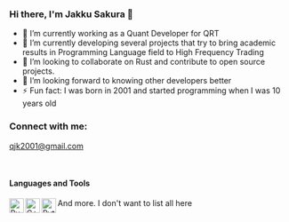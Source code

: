 ### Hi there, I'm Jakku Sakura 👋

- 🔭 I’m currently working as a Quant Developer for QRT
- 🌱 I’m currently developing several projects that try to bring academic results in Programming Language field to High Frequency Trading
- 👯 I’m looking to collaborate on Rust and contribute to open source projects.
- 🤔 I’m looking forward to knowing other developers better
- ⚡ Fun fact: I was born in 2001 and started programming when I was 10 years old

### Connect with me:

qjk2001@gmail.com

<br/>

#### Languages and Tools

<img align="left" alt="Rust" width="26px" src="https://www.rust-lang.org/static/images/rust-logo-blk.svg"/>
<img align="left" alt="C++" width="26px" src="https://isocpp.org/assets/images/cpp_logo.png" />
<img align="left" alt="Python" width="26px" src="https://www.python.org/static/img/python-logo@2x.png" />

And more. I don't want to list all here


